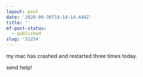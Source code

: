 ```yaml
---
layout: post
date: '2020-09-30T14:14:14.446Z'
title: ''
mf-post-status:
  - published
slug: '51254'
---
```

my mac has crashed and restarted three times today.

send help!
